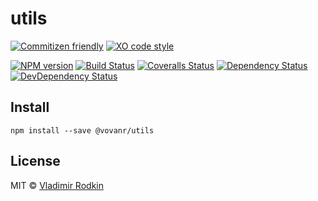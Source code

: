 # utils

[![Commitizen friendly][commitizen-image]][commitizen-url]
[![XO code style][codestyle-image]][codestyle-url]

[![NPM version][npm-image]][npm-url]
[![Build Status][build-image]][build-url]
[![Coveralls Status][coveralls-image]][coveralls-url]
[![Dependency Status][depstat-image]][depstat-url]
[![DevDependency Status][depstat-dev-image]][depstat-dev-url]

## Install

```shell
npm install --save @vovanr/utils
```

## License
MIT © [Vladimir Rodkin](https://github.com/VovanR)

[commitizen-url]: https://commitizen.github.io/cz-cli/
[commitizen-image]: https://img.shields.io/badge/commitizen-friendly-brightgreen.svg?style=flat-square

[codestyle-url]: https://github.com/xojs/xo
[codestyle-image]: https://img.shields.io/badge/code_style-XO-5ed9c7.svg?style=flat-square

[npm-url]: https://npmjs.org/package/@vovanr/utils
[npm-image]: https://img.shields.io/npm/v/@vovanr/utils.svg?style=flat-square

[build-url]: https://github.com/VovanR/utils/actions?query=workflow%3A%22Node+CI%22
[build-image]: https://img.shields.io/github/workflow/status/vovanr/utils/Node%20CI?style=flat-square

[coveralls-url]: https://coveralls.io/r/VovanR/utils
[coveralls-image]: https://img.shields.io/coveralls/VovanR/utils.svg?style=flat-square

[depstat-url]: https://david-dm.org/VovanR/utils
[depstat-image]: https://david-dm.org/VovanR/utils.svg?style=flat-square

[depstat-dev-url]: https://david-dm.org/VovanR/utils
[depstat-dev-image]: https://david-dm.org/VovanR/utils/dev-status.svg?style=flat-square
